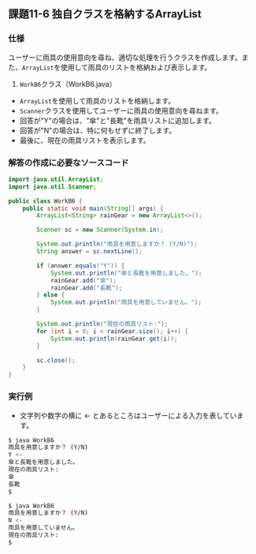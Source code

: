 ## 課題11-6 独自クラスを格納するArrayList

### 仕様
ユーザーに雨具の使用意向を尋ね、適切な処理を行うクラスを作成します。また、`ArrayList`を使用して雨具のリストを格納および表示します。

1. `WorkB6`クラス（WorkB6.java）
 - `ArrayList`を使用して雨具のリストを格納します。
 - `Scanner`クラスを使用してユーザーに雨具の使用意向を尋ねます。
 - 回答が"Y"の場合は、"傘"と"長靴"を雨具リストに追加します。
 - 回答が"N"の場合は、特に何もせずに終了します。
 - 最後に、現在の雨具リストを表示します。

### 解答の作成に必要なソースコード

```java
import java.util.ArrayList;
import java.util.Scanner;

public class WorkB6 {
    public static void main(String[] args) {
        ArrayList<String> rainGear = new ArrayList<>();

        Scanner sc = new Scanner(System.in);

        System.out.println("雨具を用意しますか？ (Y/N)");
        String answer = sc.nextLine();

        if (answer.equals("Y")) {
            System.out.println("傘と長靴を用意しました。");
            rainGear.add("傘");
            rainGear.add("長靴");
        } else {
            System.out.println("雨具を用意していません。");
        }

        System.out.println("現在の雨具リスト:");
        for (int i = 0; i < rainGear.size(); i++) {
            System.out.println(rainGear.get(i));
        }

        sc.close();
    }
}
```

### 実行例

- 文字列や数字の横に <- とあるところはユーザーによる入力を表しています。

```sh
$ java WorkB6
雨具を用意しますか？ (Y/N)
Y <-
傘と長靴を用意しました。
現在の雨具リスト:
傘
長靴
$ 

$ java WorkB6
雨具を用意しますか？ (Y/N)
N <-
雨具を用意していません。
現在の雨具リスト:
$ 
```